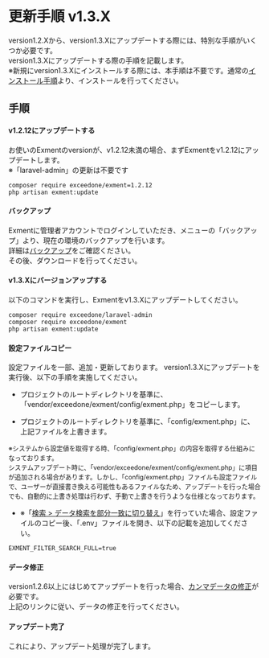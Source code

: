 # 更新手順 v1.3.X
version1.2.Xから、version1.3.Xにアップデートする際には、特別な手順がいくつか必要です。  
version1.3.Xにアップデートする際の手順を記載します。  
※新規にversion1.3.Xにインストールする際には、本手順は不要です。通常の[インストール手順](/ja/quickstart)より、インストールを行ってください。  

## 手順
#### v1.2.12にアップデートする
お使いのExmentのversionが、v1.2.12未満の場合、まずExmentをv1.2.12にアップデートします。  
※「laravel-admin」の更新は不要です

~~~
composer require exceedone/exment=1.2.12
php artisan exment:update
~~~


#### バックアップ
Exmentに管理者アカウントでログインしていただき、メニューの「バックアップ」より、現在の環境のバックアップを行います。   
詳細は[バックアップ](/ja/backup)をご確認ください。   
その後、ダウンロードを行ってください。  

#### v1.3.Xにバージョンアップする
以下のコマンドを実行し、Exmentをv1.3.Xにアップデートしてください。

~~~
composer require exceedone/laravel-admin
composer require exceedone/exment
php artisan exment:update
~~~

#### 設定ファイルコピー
設定ファイルを一部、追加・更新しております。
version1.3.Xにアップデートを実行後、以下の手順を実施してください。

- プロジェクトのルートディレクトリを基準に、「vendor/exceedone/exment/config/exment.php」をコピーします。

- プロジェクトのルートディレクトリを基準に、「config/exment.php」に、上記ファイルを上書きます。

<span style="font-size:0.9em;">※システムから設定値を取得する時、「config/exment.php」の内容を取得する仕組みになっております。  
システムアップデート時に、「vendor/exceedone/exment/config/exment.php」に項目が追加される場合があります。しかし、「config/exment.php」ファイルも設定ファイルで、ユーザーが直接書き換える可能性もあるファイルなため、アップデートを行った場合でも、自動的に上書き処理は行わず、手動で上書きを行うような仕様となっております。  
</span>

- ※「[検索 > データ検索を部分一致に切り替え](/ja/search)」を行っていた場合、設定ファイルのコピー後、「.env」ファイルを開き、以下の記載を追加してください。  

~~~
EXMENT_FILTER_SEARCH_FULL=true
~~~

#### データ修正
version1.2.6以上にはじめてアップデートを行った場合、[カンマデータの修正](/ja/update/v1_2_6)が必要です。  
上記のリンクに従い、データの修正を行ってください。


#### アップデート完了
これにより、アップデート処理が完了します。  
